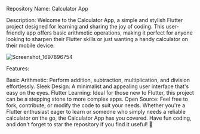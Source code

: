 Repository Name: Calculator App

Description:
Welcome to the Calculator App, a simple and stylish Flutter project designed for learning and sharing the joy of coding. This user-friendly app offers basic arithmetic operations, making it perfect for anyone looking to sharpen their Flutter skills or just wanting a handy calculator on their mobile device.

![Screenshot_1697896754](https://github.com/auriorajaa/CalculatorApp/assets/108510729/475ba141-76e2-459b-b379-1fb3646be3fb)

Features:

Basic Arithmetic: Perform addition, subtraction, multiplication, and division effortlessly.
Sleek Design: A minimalist and appealing user interface that's easy on the eyes.
Flutter Learning: Ideal for those new to Flutter, this project can be a stepping stone to more complex apps.
Open Source: Feel free to fork, contribute, or modify the code to suit your needs.
Whether you're a Flutter enthusiast eager to learn or someone who simply needs a reliable calculator on the go, the Calculator App has you covered. Have fun coding, and don't forget to star the repository if you find it useful! 🚀
